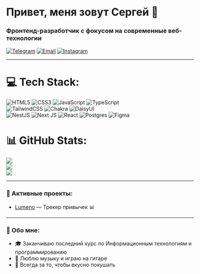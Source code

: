 # Привет, меня зовут Сергей 👋  
### Фронтенд-разработчик с фокусом на современные веб-технологии

[![Telegram](https://img.shields.io/badge/-Telegram-0088cc?style=flat-square&logo=telegram&logoColor=white)](https://t.me/akazaaaaaaaaaaaaaaaa)
[![Email](https://img.shields.io/badge/-Email-ea4335?style=flat-square&logo=gmail&logoColor=white)](mailto:serzh.li.04.06@yandex.ru)
[![Instagram](https://img.shields.io/badge/Instagram-%23E4405F.svg?logo=Instagram&logoColor=white)](https://instagram.com/_derante) 

---

# 💻 Tech Stack:
![HTML5](https://img.shields.io/badge/html5-%23E34F26.svg?style=for-the-badge&logo=html5&logoColor=white)
![CSS3](https://img.shields.io/badge/css3-%231572B6.svg?style=for-the-badge&logo=css3&logoColor=white) 
![JavaScript](https://img.shields.io/badge/javascript-%23323330.svg?style=for-the-badge&logo=javascript&logoColor=%23F7DF1E)
![TypeScript](https://img.shields.io/badge/typescript-%23007ACC.svg?style=for-the-badge&logo=typescript&logoColor=white)  
![TailwindCSS](https://img.shields.io/badge/tailwindcss-%2338B2AC.svg?style=for-the-badge&logo=tailwind-css&logoColor=white) 
![Chakra](https://img.shields.io/badge/chakra-%234ED1C5.svg?style=for-the-badge&logo=chakraui&logoColor=white) 
![DaisyUI](https://img.shields.io/badge/daisyui-5A0EF8?style=for-the-badge&logo=daisyui&logoColor=white)  
![NestJS](https://img.shields.io/badge/nestjs-%23E0234E.svg?style=for-the-badge&logo=nestjs&logoColor=white) 
![Next JS](https://img.shields.io/badge/Next-black?style=for-the-badge&logo=next.js&logoColor=white)
![React](https://img.shields.io/badge/react-%2320232a.svg?style=for-the-badge&logo=react&logoColor=%2361DAFB)
![Postgres](https://img.shields.io/badge/postgres-%23316192.svg?style=for-the-badge&logo=postgresql&logoColor=white) 
![Figma](https://img.shields.io/badge/figma-%23F24E1E.svg?style=for-the-badge&logo=figma&logoColor=white)

# 📊 GitHub Stats:
![](https://github-readme-stats.vercel.app/api?username=lee-serz&theme=react&hide_border=true&include_all_commits=true&count_private=true)<br/>
![](https://nirzak-streak-stats.vercel.app/?user=lee-serz&theme=react&hide_border=true)<br/>
![](https://github-readme-stats.vercel.app/api/top-langs/?username=lee-serz&theme=react&hide_border=true&include_all_commits=true&count_private=true&layout=compact)

---

### 📌 Активные проекты:
- [Lumeno](https://github.com/lee-serz/lumeno) — Трекер привычек 📊

---

### 💬 Обо мне: 
- 🎓 Заканчиваю последний курс по Информационным технологиям и программированию
- 🎵 Люблю музыку и играю на гитаре
- 🍜 Всегда за то, чтобы вкусно покушать
